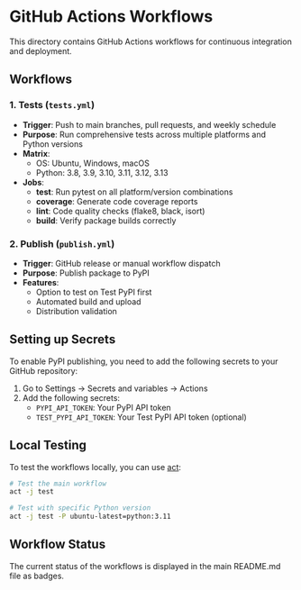 # GitHub Actions Workflows

This directory contains GitHub Actions workflows for continuous integration and deployment.

## Workflows

### 1. Tests (`tests.yml`)
- **Trigger**: Push to main branches, pull requests, and weekly schedule
- **Purpose**: Run comprehensive tests across multiple platforms and Python versions
- **Matrix**:
  - OS: Ubuntu, Windows, macOS
  - Python: 3.8, 3.9, 3.10, 3.11, 3.12, 3.13
- **Jobs**:
  - **test**: Run pytest on all platform/version combinations
  - **coverage**: Generate code coverage reports
  - **lint**: Code quality checks (flake8, black, isort)
  - **build**: Verify package builds correctly

### 2. Publish (`publish.yml`)
- **Trigger**: GitHub release or manual workflow dispatch
- **Purpose**: Publish package to PyPI
- **Features**:
  - Option to test on Test PyPI first
  - Automated build and upload
  - Distribution validation

## Setting up Secrets

To enable PyPI publishing, you need to add the following secrets to your GitHub repository:

1. Go to Settings → Secrets and variables → Actions
2. Add the following secrets:
   - `PYPI_API_TOKEN`: Your PyPI API token
   - `TEST_PYPI_API_TOKEN`: Your Test PyPI API token (optional)

## Local Testing

To test the workflows locally, you can use [act](https://github.com/nektos/act):

```bash
# Test the main workflow
act -j test

# Test with specific Python version
act -j test -P ubuntu-latest=python:3.11
```

## Workflow Status

The current status of the workflows is displayed in the main README.md file as badges.